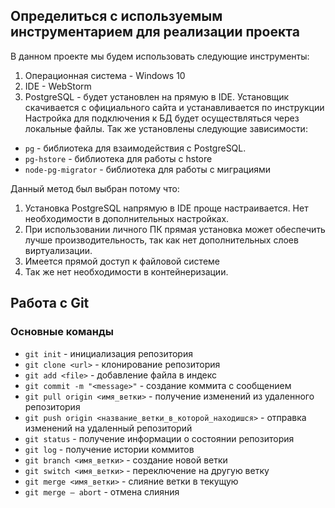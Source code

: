 ## Определиться с используемым инструментарием для реализации проекта
В данном проекте мы будем использовать следующие инструменты:
1. Операционная система - Windows 10
2. IDE - WebStorm
3. PostgreSQL - будет установлен на прямую в IDE. Установщик скачивается с официального сайта и устанавливается по инструкции\
Настройка для подключения к БД будет осуществляться через локальные файлы.
Так же установлены следующие зависимости:
- `pg` - библиотека для взаимодействия с PostgreSQL.
- `pg-hstore` - библиотека для работы с hstore
- `node-pg-migrator` - библиотека для работы с миграциями

Данный метод был выбран потому что:
1. Установка PostgreSQL напрямую в IDE проще настраивается. Нет необходимости в дополнительных настройках.
2. При использовании личного ПК прямая установка может обеспечить лучше производительность, так как нет дополнительных слоев виртуализации.
3. Имеется прямой доступ к файловой системе
4. Так же нет необходимости в контейнеризации.

## Работа с Git
### Основные команды

- `git init` - инициализация репозитория
- `git clone <url>` - клонирование репозитория
- `git add <file>` - добавление файла в индекс
- `git commit -m "<message>"` - создание коммита с сообщением
- `git pull origin <имя_ветки>` - получение изменений из удаленного репозитория
- `git push origin <название_ветки_в_которой_находишся>` - отправка изменений на удаленный репозиторий
- `git status` - получение информации о состоянии репозитория
- `git log` - получение истории коммитов
- `git branch <имя_ветки>` - создание новой ветки
- `git switch <имя_ветки>` - переключение на другую ветку
- `git merge <имя_ветки>` - слияние ветки в текущую
- `git merge — abort` - отмена слияния
